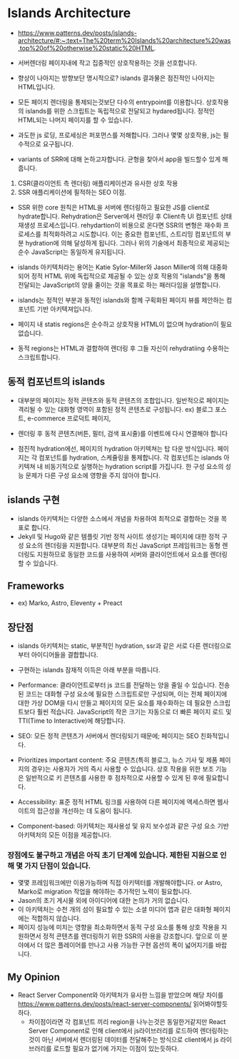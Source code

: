 # Islands Architecture

- https://www.patterns.dev/posts/islands-architecture/#:~:text=The%20term%20Islands%20architecture%20was,top%20of%20otherwise%20static%20HTML.

- 서버렌더링 페이지내에 작고 집중적인 상호작용하는 것을 선호합니다.
- 향상이 나아지는 방향보단 명시적으로? islands 결과물은 점진적인 나아지는 HTML입니다.
- 모든 페이지 렌더링을 통제되는것보단 다수의 entrypoint를 이용합니다.
  상호작용의 islands를 위한 스크립트는 독립적으로 전달되고 hydared됩니다. 정적인 HTML되는 나머지 페이지를 할 수 있습니다.

- 과도한 js 로딩, 프로세싱은 퍼포먼스를 저해합니다. 그러나 몇몇 상호작용, js는 필수적으로 요구됩니다.
- variants of SRR에 대해 논하고자합니다. 균형을 찾아서 app을 빌드할수 있게 해줍니다.

1. CSR(클라이언트 측 렌더링) 애플리케이션과 유사한 상호 작용
2. SSR 애플리케이션에 필적하는 SEO 이점.

- SSR 위한 core 원칙은 HTML을 서버에 렌더링하고 필요한 JS를 client로 hydrate합니다.
  Rehydration은 Server에서 렌러딩 후 Client측 UI 컴포넌트 상태 재생성 프로세스입니다.
  rehydartion이 비용으로 온다면 SSR의 변형은 재수화 프로세스를 최적화하려고 시도합니다.
  이는 중요한 컴포넌트, 스트리밍 컴포넌트의 부분 hydration에 의해 달성하게 됩니다.
  그러나 위의 기술에서 최종적으로 제공되는 순수 JavaScript는 동일하게 유지됩니다.

- islands 아키텍처라는 용어는 Katie Sylor-Miller와 Jason Miller에 의해 대중화되어 정적 HTML 위에 독립적으로 제공될 수 있는 상호 작용의 "islands"을 통해 전달되는 JavaScript의 양을 줄이는 것을 목표로 하는 패러다임을 설명합니다.

- islands는 정적인 부분과 동적인 islands와 함께 구획화된 페이지 뷰를 제안하는 컴포넌트 기반 아키텍져입니다.
- 페이지 내 statis regions은 순수하고 상호작용 HTML이 없으며 hydration이 필요없습니다.
- 동적 regions는 HTML과 결합하여 렌더링 후 그들 자신이 rehydratiing 수용하는 스크립트합니다.

## 동적 컴포넌트의 islands

- 대부분의 페이지는 정적 콘텐츠와 동적 콘텐츠의 조합입니다. 일반적으로 페이지는 격리될 수 있는 대화형 영역이 포함된 정적 콘텐츠로 구성됩니다.
  ex) 블로그 포스트, e-commerce 프로덕트 페이지,
- 렌더링 후 동적 콘텐츠(버튼, 필터, 검색 표시줄)를 이벤트에 다시 연결해야 합니다

- 점진적 hydration에선, 페이지의 hydration 아키텍쳐는 탑 다운 방식입니다.
  페이지는 각 컴포넌트를 hydration, 스케쥴링을 통제합니다.
  각 컴포넌트는 islands 아키텍쳐 내 비동기적으로 실행하는 hydration script를 가집니다.
  한 구성 요소의 성능 문제가 다른 구성 요소에 영향을 주지 않아야 합니다.

## islands 구현

- islands 아키텍처는 다양한 소스에서 개념을 차용하여 최적으로 결합하는 것을 목표로 합니다.
- Jekyll 및 Hugo와 같은 템플릿 기반 정적 사이트 생성기는 페이지에 대한 정적 구성 요소의 렌더링을 지원합니다. 대부분의 최신 JavaScript 프레임워크는 동형 렌더링도 지원하므로 동일한 코드를 사용하여 서버와 클라이언트에서 요소를 렌더링할 수 있습니다.

## Frameworks

- ex) Marko, Astro, Eleventy + Preact

## 장단점

- islands 아키텍처는 static, 부분적인 hydration, ssr과 같은 서로 다른 렌더링으로부터 아이디어들을 결합합니다.
- 구현하는 islands 잠재적 이득은 아래 부분을 따릅니다.

- Performance: 클라이언트로부터 js 코드를 전달하는 양을 줄일 수 있습니다. 전송된 코드는 대화형 구성 요소에 필요한 스크립트로만 구성되며, 이는 전체 페이지에 대한 가상 DOM을 다시 만들고 페이지의 모든 요소를 재수화하는 데 필요한 스크립트보다 훨씬 적습니다. JavaScript의 작은 크기는 자동으로 더 빠른 페이지 로드 및 TTI(Time to Interactive)에 해당합니다.
- SEO: 모든 정적 콘텐츠가 서버에서 렌더링되기 때문에; 페이지는 SEO 친화적입니다.
- Prioritizes important content: 주요 콘텐츠(특히 블로그, 뉴스 기사 및 제품 페이지의 경우)는 사용자가 거의 즉시 사용할 수 있습니다. 상호 작용을 위한 보조 기능은 일반적으로 키 콘텐츠를 사용한 후 점차적으로 사용할 수 있게 된 후에 필요합니다.
- Accessibility: 표준 정적 HTML 링크를 사용하여 다른 페이지에 액세스하면 웹사이트의 접근성을 개선하는 데 도움이 됩니다.
- Component-based: 아키텍처는 재사용성 및 유지 보수성과 같은 구성 요소 기반 아키텍처의 모든 이점을 제공합니다.

### 장점에도 불구하고 개념은 아직 초기 단계에 있습니다. 제한된 지원으로 인해 몇 가지 단점이 있습니다.

- 몇몇 프레임워크에만 이용가능하며 직접 아키텍터를 개발해야합니다. or Astro, Marko로 migration 작업을 해야하는 추가적인 노력이 필요합니다.
- Jason의 초기 게시물 외에 아이디어에 대한 논의가 거의 없습니다.
- 이 아키텍처는 수천 개의 섬이 필요할 수 있는 소셜 미디어 앱과 같은 대화형 페이지에는 적합하지 않습니다.
- 페이지 성능에 미치는 영향을 최소화하면서 동적 구성 요소를 통해 상호 작용을 지원하면서 정적 콘텐츠를 렌더링하기 위한 SSR의 사용을 강조합니다. 앞으로 이 분야에서 더 많은 플레이어를 만나고 사용 가능한 구현 옵션의 폭이 넓어지기를 바랍니다.

## My Opinion

- React Server Component와 아키텍처가 유사한 느낌을 받았으며 해당 차이를 https://www.patterns.dev/posts/react-server-components/ 읽어봐야할듯하다.
  - 차이점이라면 각 컴포넌트 끼리 region을 나누는것은 동일한거같지만 React Server Component로 인해 client에서 js라이브러리를 로드하여 렌더링하는 것이 아닌 서버에서 렌더링된 데이터를 전달해주는 방식으로 client에서 js 라이브러리를 로드할 필요가 없기에 가지는 이점이 있는듯하다.

